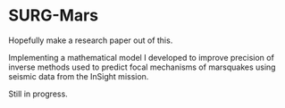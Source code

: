 # SURG-Mars

Hopefully make a research paper out of this.

Implementing a mathematical model I developed to improve precision of inverse methods used
to predict focal mechanisms of marsquakes using seismic data from the InSight mission.

Still in progress.
